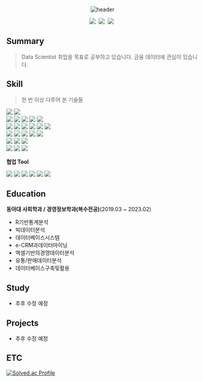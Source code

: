 <div align="center">

  ![header](https://capsule-render.vercel.app/api?type=cylinder&color=auto&height=150&section=header&text=Hi!%20I'm%20Jeongmin😉&fontSize=50)

</div> 

<p align="center">
  <a href="mailto:jmgong59@gmail.com"><img src="https://img.shields.io/badge/Gmail-d14836?style=flat-square&logo=Gmail&logoColor=white&link=jmgong59@gmail.com"/></a>&nbsp
  <a href="https://ggong59.tistory.com"><img src="https://img.shields.io/badge/Tistory-000000?style=flat-square&logo=Tistory&logoColor=white&link=https://ggong59.tistory.com"/></a>&nbsp
  <a href="https://www.instagram.com/o_goo__/"><img src="https://img.shields.io/badge/Instagram-E4405F?style=flat-square&logo=Instagram&logoColor=white&link=https://www.instagram.com/o_goo__/"/></a>&nbsp
</p>

## Summary
> Data Scientist 취업을 목표로 공부하고 있습니다. 금융 데이터에 관심이 있습니다.

## Skill
> 한 번 이상 다루어 본 기술들
<p>
  <img src="https://img.shields.io/badge/Python-3766AB?style=flat-square&logo=Python&logoColor=white"/>
  <img src="https://img.shields.io/badge/Java-007396?style=flat-square&logo=OpenJDK&logoColor=white"/>
  <br>
  <img src="https://img.shields.io/badge/django-092E20?style=flat-square&logo=django&logoColor=white"/>
  <img src="https://img.shields.io/badge/HTML5-E34F26?style=flat-square&logo=HTML5&logoColor=white"/>
  <img src="https://img.shields.io/badge/CSS3-1572B6?style=flat-square&logo=CSS3&logoColor=white"/>
  <img src="https://img.shields.io/badge/Javascript-F7DF1e?style=flat-square&logo=javascript&logoColor=white"/> 
  <img src="https://img.shields.io/badge/Vue.js-4FC08D?style=flat-square&logo=Vue.js&logoColor=white"/>
  
  <br>
  <img src="https://img.shields.io/badge/React-61DAFB?style=flat-square&logo=React&logoColor=white">
  <img src="https://img.shields.io/badge/Recoil-3578E5?style=flat-square&logo=Recoil&logoColor=white">
  <img src="https://img.shields.io/badge/React Router-CA4245?style=flat-square&logo=reactrouter&logoColor=white">
  <img src="https://img.shields.io/badge/Tailwind CSS-06B6D4?style=flat-square&logo=TailwindCSS&logoColor=white"/>
  <img src="https://img.shields.io/badge/node.js-339933?style=flat-square&logo=nodedotjs&logoColor=white">
  <img src="https://img.shields.io/badge/Javascript-F7DF1e?style=flat-square&logo=javascript&logoColor=white"/>
  
  <br>
  <img src="https://img.shields.io/badge/amazonEC2-FF9900?style=flat-square&logo=amazonec2&logoColor=white"/>
  <img src="https://img.shields.io/badge/amazonS3-569A31?style=flat-square&logo=amazonS3&logoColor=white"/>
	<img src="https://img.shields.io/badge/jenkins-D24939?style=flat-square&logo=jenkins&logoColor=white"/>
	<img src="https://img.shields.io/badge/docker-2496ED?style=flat-square&logo=docker&logoColor=white"/>
	<img src="https://img.shields.io/badge/nginx-009639?style=flat-square&logo=nginx&logoColor=white"/>

  <br>
  <img src="https://img.shields.io/badge/R-276DC3?style=flat-square&logo=R&logoColor=white"/>
  <img src="https://img.shields.io/badge/pandas-150458?style=flat-square&logo=pandas&logoColor=white"/>
  <img src="https://img.shields.io/badge/Numpy-013243?style=flat-square&logo=Numpy&logoColor=white"/>
  <br>
  <img src="https://img.shields.io/badge/Oracle-F80000?style=flat-square&logo=Oracle&logoColor=white"/>
  <img src="https://img.shields.io/badge/Mysql-4479A1?style=flat-square&logo=MySql&logoColor=white"/>
  <img src="https://img.shields.io/badge/AWS-232F3E?style=flat-square&logo=AmazonAWS&logoColor=white"/>
</p>

**협업 Tool**
<p>
<img src="https://img.shields.io/badge/figma-F24E1E?style=flat-square&logo=figma&logoColor=white">
<img src="https://img.shields.io/badge/jira-0052CC?style=flat-square&logo=jira&logoColor=white">
<img src="https://img.shields.io/badge/notion-000000?style=flat-square&logo=notion&logoColor=white">
<img src="https://img.shields.io/badge/GitLab-FC6D26?style=flat-square&logo=gitlab&logoColor=white">
<img src="https://img.shields.io/badge/Gerrit-EEEEEE?style=flat-square&logo=gerrit&logoColor=white">
<img src="https://img.shields.io/badge/Mattermost-0058CC?style=flat-square&logo=mattermost&logoColor=white">
</ p>


## Education
**동아대 사회학과 / 경영정보학과(복수전공)**(2019.03 ~ 2023.02)
- R기반통계분석
- 빅데이터분석
- 데이터베이스시스템
- e-CRM과데이터마이닝
- 엑셀기반의경영데이터분석
- 유통/판매데이터분석
- 데이터베이스구축및활용

## Study
- 추후 수정 예정

## Projects
- 추후 수정 예정


## ETC

<p>

[![Solved.ac Profile](http://mazassumnida.wtf/api/generate_badge?boj=jmgong59)](https://solved.ac/jmgong59)
  
</p>

